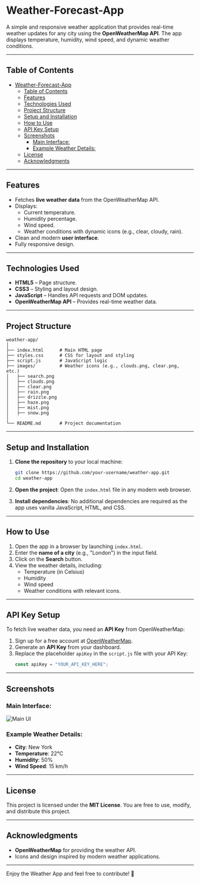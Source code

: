 # Weather-Forecast-App

A simple and responsive weather application that provides real-time weather updates for any city using the **OpenWeatherMap API**. The app displays temperature, humidity, wind speed, and dynamic weather conditions.

---

## Table of Contents

- [Weather-Forecast-App](#weather-forecast-app)
  - [Table of Contents](#table-of-contents)
  - [Features](#features)
  - [Technologies Used](#technologies-used)
  - [Project Structure](#project-structure)
  - [Setup and Installation](#setup-and-installation)
  - [How to Use](#how-to-use)
  - [API Key Setup](#api-key-setup)
  - [Screenshots](#screenshots)
    - [Main Interface:](#main-interface)
    - [Example Weather Details:](#example-weather-details)
  - [License](#license)
  - [Acknowledgments](#acknowledgments)

---

## Features

- Fetches **live weather data** from the OpenWeatherMap API.
- Displays:
   - Current temperature.
   - Humidity percentage.
   - Wind speed.
   - Weather conditions with dynamic icons (e.g., clear, cloudy, rain).
- Clean and modern **user interface**.
- Fully responsive design.

---

## Technologies Used

- **HTML5** – Page structure.
- **CSS3** – Styling and layout design.
- **JavaScript** – Handles API requests and DOM updates.
- **OpenWeatherMap API** – Provides real-time weather data.

---

## Project Structure

```
weather-app/
│
├── index.html      # Main HTML page
├── styles.css      # CSS for layout and styling
├── script.js       # JavaScript logic
├── images/         # Weather icons (e.g., clouds.png, clear.png, etc.)
│   ├── search.png
│   ├── clouds.png
│   ├── clear.png
│   ├── rain.png
│   ├── drizzle.png
│   ├── haze.png
│   ├── mist.png
│   ├── snow.png
│
└── README.md       # Project documentation
```

---

## Setup and Installation

1. **Clone the repository** to your local machine:
   ```bash
   git clone https://github.com/your-username/weather-app.git
   cd weather-app
   ```

2. **Open the project**:
   Open the `index.html` file in any modern web browser.

3. **Install dependencies**:
   No additional dependencies are required as the app uses vanilla JavaScript, HTML, and CSS.

---

## How to Use

1. Open the app in a browser by launching `index.html`.
2. Enter the **name of a city** (e.g., "London") in the input field.
3. Click on the **Search** button.
4. View the weather details, including:
   - Temperature (in Celsius)
   - Humidity
   - Wind speed
   - Weather conditions with relevant icons.

---

## API Key Setup

To fetch live weather data, you need an **API Key** from OpenWeatherMap:

1. Sign up for a free account at [OpenWeatherMap](https://openweathermap.org/).
2. Generate an **API Key** from your dashboard.
3. Replace the placeholder `apiKey` in the `script.js` file with your API Key:
   ```javascript
   const apiKey = "YOUR_API_KEY_HERE";
   ```

---

## Screenshots

### Main Interface:
![Main UI](images/demo.png)

### Example Weather Details:
- **City**: New York
- **Temperature**: 22°C
- **Humidity**: 50%
- **Wind Speed**: 15 km/h

---

## License

This project is licensed under the **MIT License**. You are free to use, modify, and distribute this project.

---

## Acknowledgments

- **OpenWeatherMap** for providing the weather API.
- Icons and design inspired by modern weather applications.

---

Enjoy the Weather App and feel free to contribute! 🚀

